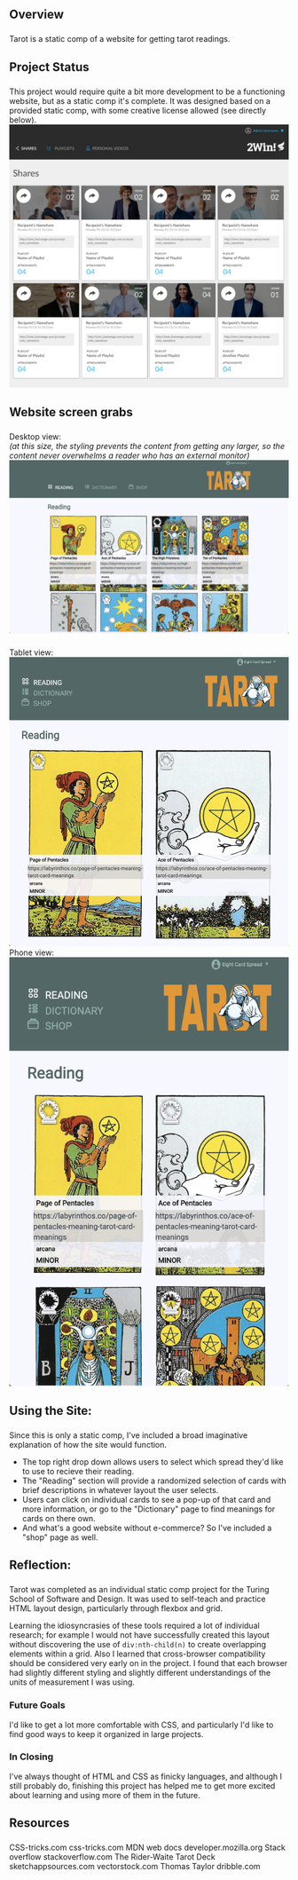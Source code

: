 ## Overview
###
Tarot is a static comp of a website for getting tarot readings.

## Project Status
###
This project would require quite a bit more development to be a functioning website, but as a static comp it's complete. It was designed based on a provided static comp, with some creative license allowed (see directly below).  
![Original layout example:](./assets/readme/original-layout.jpg)
## Website screen grabs
###
Desktop view:  
 *(at this size, the styling prevents the content from getting any larger, so the content never overwhelms a reader who has an external monitor)*   
![Website view on a desktop:](./assets/readme/desktop-view.png)
###
Tablet view:  
![Website view on a tablet:](./assets/readme/tablet-view.png)
Phone view: 
![Website view on a phone:](./assets/readme/phone-view.png)

## Using the Site:
###
Since this is only a static comp, I've included a broad imaginative explanation of how the site would function.
* The top right drop down allows users to select which spread they'd like to use to recieve their reading.
* The "Reading" section will provide a randomized selection of cards with brief descriptions in whatever layout the user selects.
* Users can click on individual cards to see a pop-up of that card and more information, or go to the "Dictionary" page to find meanings for cards on there own.
* And what's a good website without e-commerce? So I've included a "shop" page as well.
## Reflection:
###
Tarot was completed as an individual static comp project for the Turing School of Software and Design. It was used to self-teach and practice HTML layout design, particularly through flexbox and grid.  

Learning the idiosyncrasies of these tools required a lot of individual research; for example I would not have successfully created this layout without discovering the use of `div:nth-child(n)` to create overlapping elements within a grid. Also I learned that cross-browser compatibility should be considered very early on in the project. I found that each browser had slightly different styling and slightly different understandings of the units of measurement I was using.
### Future Goals
I'd like to get a lot more comfortable with CSS, and particularly I'd like to find good ways to keep it organized in large projects.
### In Closing
I've always thought of HTML and CSS as finicky languages, and although I still probably do, finishing this project has helped me to get more excited about learning and using more of them in the future.
## Resources
###
CSS-tricks.com css-tricks.com
MDN web docs developer.mozilla.org
Stack overflow stackoverflow.com
The Rider-Waite Tarot Deck
sketchappsources.com
vectorstock.com
Thomas Taylor dribble.com
